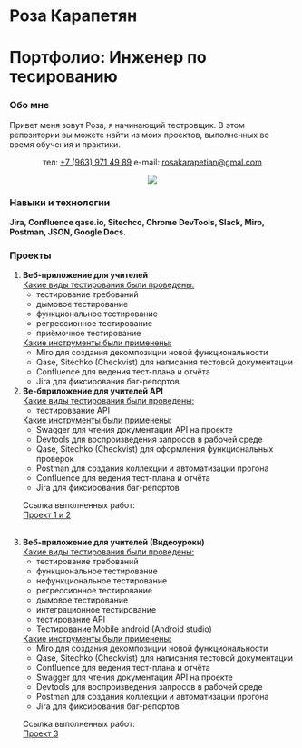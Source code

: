 # Роза Карапетян
<h1>Портфолио: Инженер по тесированию </h1>
<h3>Обо мне </h3>
<p>
Привет меня зовут Роза, я начинающий тестровщик.
В этом репозитории вы можете найти из моих проектов, выполненных во время обучения и практики.
</p>
  <p align = 'center'> 
  тел: <a href='tel:+79639714989'>+7 (963) 971 49 89</a>
     e-mail: <a href='mailto:rosakarapetian@gmail.com'> rosakarapetian@gmal.com</a>
  <p align = 'center'> 
  <a href = "https://t.me/joinchat/@Roza_Karapetyan">
    <img src = "https://img.shields.io/badge/Telegram-8A2BE2?sytle=for-the-badge&logo=telegram&logoColor=white"/>
  </a>
  </p>
<h3>Навыки и технологии</h3>
<b>Jira, Confluence qase.io, Sitechco, Chrome DevTools, Slack, Miro, Postman, JSON, Google Docs.</b>
<h3>Проекты</h3>
<ol>
  <li><b>Веб-приложение для учителей</b><br>
  <u>Какие виды тестирования были проведены:</u>
  <ul>
    <li>тестирование требований</li>
    <li>дымовое тестирование</li>
    <li>функциональное тестирование</li>
    <li>регрессионное тестирование</li>
    <li>приёмочное тестирование</li>
  </ul>
    <u>Какие инструменты были применены:</u>
    <ul>
      <li>Miro для создания декомпозиции новой функциональности</li>
      <li>Qase, Sitechko (Checkvist) для написания тестовой документации</li>
      <li>Confluence для ведения тест-плана и отчёта</li>
      <li>Jira для фиксирования баг-репортов</li>
    </ul>
  </li>
  <li><b>Ве-бприложение для учителей API</b><br>
    <u>Какие виды тестирования были проведены:</u>
    <ul>
      <li>тестироввание API</li>
    </ul>
    <u>Какие инструменты были применены:</u>
    <ul>
      <li>Swagger для чтения документации API на проекте</li>
      <li>Devtools для воспроизведения запросов в рабочей среде</li>
      <li>Qase, Sitechko (Checkvist) для оформления функциональных проверок</li>
      <li>Postman для создания коллекции и автоматизации прогона</li>
      <li>Confluence для ведения тест-плана и отчёта</li>
      <li>Jira для фиксирования баг-репортов</li>
    </ul>
  </li>
  <p>Ссылка выполненных работ:<br>
  <a href ='https://docs.google.com/document/d/16wJJ5FvYL9jSCdgYEEe722SCsMOW1KvM4W6pq-etGsc/edit?usp=sharing'>Проект 1 и 2</a></p><br>
  <li>
    <b>Веб-приложение для учителей (Видеоуроки)</b><br>
    <u>Какие виды тестирования были проведены:</u>
    <ul>
      <li>тестирование требований</li>
      <li>функциональное тестирование</li>
      <li>нефункциональное тестирование</li>
      <li>регрессионное тестирование</li>
      <li>дымовое тестирование</li>
      <li>интеграционное тестирование</li>
      <li>тестирование API</li>
      <li>Тестирование Mobile android (Android studio)</li>
    </ul>
    <u>Какие инструменты были применены:</u>
    <ul>
      <li>Miro для создания декомпозиции новой функциональности</li>
      <li>Qase, Sitechko (Checkvist) для написания тестовой документации</li>
      <li>Confluence для ведения тест-плана и отчёта</li>
      <li>Swagger для чтения документации API на проекте</li>
      <li>Devtools для воспроизведения запросов в рабочей среде</li>
      <li>Postman для создания коллекции и автоматизации прогона</li>
      <li>Jira для фиксирования баг-репортов</li>
    </ul>
     <p>Ссылка выполненных работ:<br>
  <a href = 'https://docs.google.com/document/d/1wwH_YIb7osb8rkG9RfQ8sjRrVSSpFYfZS59eykYwpp4/edit?usp=sharing'>Проект 3</a></p>
  </li>
</ol>
